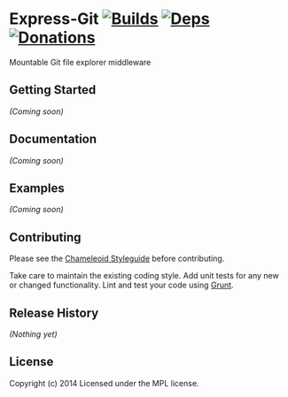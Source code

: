Express-Git [![Builds][]][travis] [![Deps][]][gemnasium] [![Donations][]][gittip]
===========
Mountable Git file explorer middleware

[Builds]: http://img.shields.io/travis-ci/rummik/express-git.png "Build Status"
[travis]: https://travis-ci.org/rummik/express-git
[Deps]: https://gemnasium.com/rummik/express-git.png "Dependency Status"
[gemnasium]: https://gemnasium.com/rummik/express-git
[Donations]: http://img.shields.io/gittip/rummik.png
[gittip]: https://www.gittip.com/rummik/


## Getting Started
_(Coming soon)_


## Documentation
_(Coming soon)_


## Examples
_(Coming soon)_


## Contributing
Please see the [Chameleoid Styleguide][] before contributing.

Take care to maintain the existing coding style.  Add unit tests for any new or
changed functionality.  Lint and test your code using [Grunt][].

[Chameleoid Styleguide]: https://github.com/chameleoid/style
[Grunt]: http://gruntjs.com/


## Release History
_(Nothing yet)_


## License
Copyright (c) 2014
Licensed under the MPL license.
